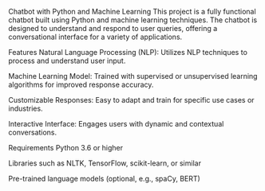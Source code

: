 Chatbot with Python and Machine Learning
This project is a fully functional chatbot built using Python and machine learning techniques. The chatbot is designed to understand and respond to user queries, offering a conversational interface for a variety of applications.

Features
Natural Language Processing (NLP): Utilizes NLP techniques to process and understand user input.

Machine Learning Model: Trained with supervised or unsupervised learning algorithms for improved response accuracy.

Customizable Responses: Easy to adapt and train for specific use cases or industries.

Interactive Interface: Engages users with dynamic and contextual conversations.

Requirements
Python 3.6 or higher

Libraries such as NLTK, TensorFlow, scikit-learn, or similar

Pre-trained language models (optional, e.g., spaCy, BERT)
